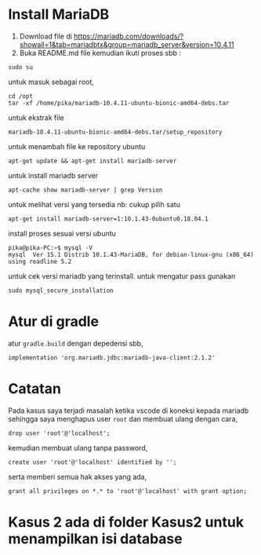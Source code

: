 # Install MariaDB
1. Download file di https://mariadb.com/downloads/?showall=1&tab=mariadbtx&group=mariadb_server&version=10.4.11
2. Buka README.md file kemudian ikuti proses sbb :
```
sudo su
```
untuk masuk sebagai root,
```
cd /opt
tar -xf /home/pika/mariadb-10.4.11-ubuntu-bionic-amd64-debs.tar
```
untuk ekstrak file
```
mariadb-10.4.11-ubuntu-bionic-amd64-debs.tar/setup_repository
```
untuk menambah file ke repository ubuntu
```
apt-get update && apt-get install mariadb-server
``` 
untuk install mariadb server
```
apt-cache show mariadb-server | grep Version
```
untuk melihat versi yang tersedia nb: cukup pilih satu
```
apt-get install mariadb-server=1:10.1.43-0ubuntu0.18.04.1
```
install proses sesuai versi ubuntu
```
pika@pika-PC:~$ mysql -V
mysql  Ver 15.1 Distrib 10.1.43-MariaDB, for debian-linux-gnu (x86_64) using readline 5.2
```
untuk cek versi mariadb yang terinstall.
untuk mengatur pass gunakan 
```
sudo mysql_secure_installation
```
# Atur di gradle 
atur ```gradle.build``` dengan depedensi sbb,
```
implementation 'org.mariadb.jdbc:mariadb-java-client:2.1.2'
```
# Catatan 
Pada kasus saya terjadi masalah ketika vscode di koneksi kepada mariadb sehingga saya menghapus user ```root``` dan membuat ulang dengan cara,
```
drop user 'root'@'localhost';
```
kemudian membuat ulang tanpa password,
```
create user 'root'@'localhost' identified by '';
```
serta memberi semua hak akses yang ada,
```
grant all privileges on *.* to 'root'@'localhost' with grant option;
```
# Kasus 2 ada di folder Kasus2 untuk menampilkan isi database

